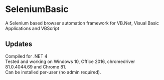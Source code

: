 # SeleniumBasic
A Selenium based browser automation framework for VB.Net, Visual Basic Applications and VBScript

## Updates
Compiled for .NET 4<br>
Tested and working on Windows 10, Office 2016, chromedriver 81.0.4044.69 and Chrome 81.<br>
Can be installed per-user (no admin required).
